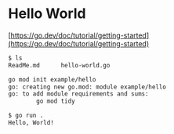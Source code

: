 # Hello World

[https://go.dev/doc/tutorial/getting-started](https://go.dev/doc/tutorial/getting-started)

```bash
$ ls
ReadMe.md      hello-world.go

go mod init example/hello
go: creating new go.mod: module example/hello
go: to add module requirements and sums:
        go mod tidy

$ go run .                 
Hello, World!

```